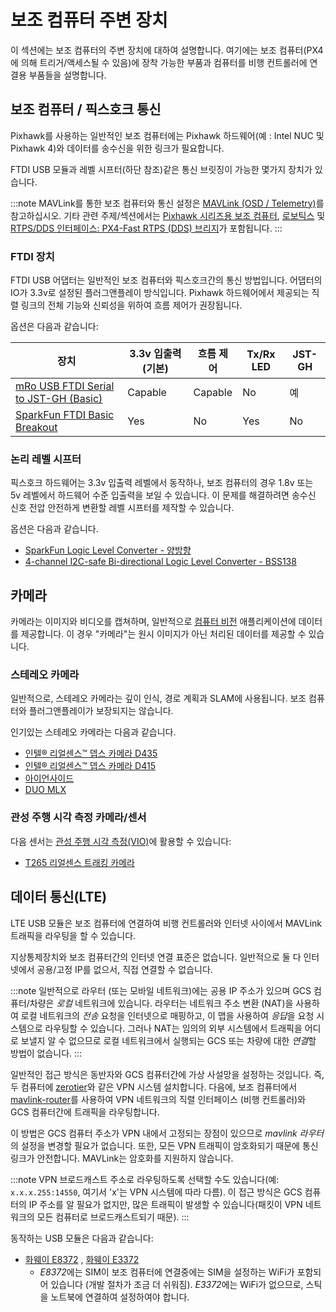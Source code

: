 # 보조 컴퓨터 주변 장치

이 섹션에는 보조 컴퓨터의 주변 장치에 대하여 설명합니다. 여기에는 보조 컴퓨터(PX4에 의해 트리거/액세스될 수 있음)에 장착 가능한 부품과 컴퓨터를 비행 컨트롤러에 연결용 부품들을 설명합니다.

## 보조 컴퓨터 / 픽스호크 통신

Pixhawk를 사용하는 일반적인 보조 컴퓨터에는 Pixhawk 하드웨어(예 : Intel NUC 및 Pixhawk 4)와 데이터를 송수신을 위한 링크가 필요합니다.

FTDI USB 모듈과 레벨 시프터(하단 참조)같은 통신 브릿징이 가능한 몇가지 장치가 있습니다.

:::note MAVLink를 통한 보조 컴퓨터와 통신 설정은 [MAVLink \(OSD / Telemetry\)](../peripherals/mavlink_peripherals.md#example)를 참고하십시오. 기타 관련 주제/섹션에서는 [Pixhawk 시리즈용 보조 컴퓨터](../companion_computer/pixhawk_companion.md), [로보틱스](../robotics/README.md) 및 [RTPS/DDS 인터페이스: PX4-Fast RTPS (DDS) 브리지](../middleware/micrortps.md)가 포함됩니다.
:::

### FTDI 장치

FTDI USB 어댑터는 일반적인 보조 컴퓨터와 픽스호크간의 통신 방법입니다. 어댑터의 IO가 3.3v로 설정된 플러그앤플레이 방식입니다. Pixhawk 하드웨어에서 제공되는 직렬 링크의 전체 기능와 신뢰성을 위하여 흐름 제어가 권장됩니다.

옵션은 다음과 같습니다:

| 장치                                                                                                                      | 3.3v 입출력 (기본) | 흐름 제어   | Tx/Rx LED | JST-GH |
| ----------------------------------------------------------------------------------------------------------------------- | ------------- | ------- | --------- | ------ |
| [mRo USB FTDI Serial to JST-GH (Basic)](https://store.mrobotics.io/USB-FTDI-Serial-to-JST-GH-p/mro-ftdi-jstgh01-mr.htm) | Capable       | Capable | No        | 예      |
| [SparkFun FTDI Basic Breakout](https://www.sparkfun.com/products/9873)                                                  | Yes           | No      | Yes       | No     |

### 논리 레벨 시프터

픽스호크 하드웨어는 3.3v 입출력 레벨에서 동작하나, 보조 컴퓨터의 경우 1.8v 또는 5v 레벨에서 하드웨어 수준 입출력을 보일 수 있습니다. 이 문제를 해결하려면 송수신 신호 전압 안전하게 변환할 레벨 시프터를 제작할 수 있습니다.

옵션은 다음과 같습니다.

- [SparkFun Logic Level Converter - 양방향](https://www.sparkfun.com/products/12009)
- [4-channel I2C-safe Bi-directional Logic Level Converter - BSS138](https://www.adafruit.com/product/757)

## 카메라

카메라는 이미지와 비디오를 캡쳐하며, 일반적으로 [컴퓨터 비전](../computer_vision/README.md) 애플리케이션에 데이터를 제공합니다. 이 경우 "카메라"는 원시 이미지가 아닌 처리된 데이터를 제공할 수 있습니다.

### 스테레오 카메라

일반적으로, 스테레오 카메라는 깊이 인식, 경로 계획과 SLAM에 사용됩니다. 보조 컴퓨터와 플러그앤플레이가 보장되지는 않습니다.

인기있는 스테레오 카메라는 다음과 같습니다.

- [인텔® 리얼센스™ 뎁스 카메라 D435](https://click.intel.com/intelr-realsensetm-depth-camera-d435.html)
- [인텔® 리얼센스™ 뎁스 카메라 D415](https://click.intel.com/intelr-realsensetm-depth-camera-d415.html)
- [아이언사이드](https://www.perceptin.io/products)
- [DUO MLX](https://duo3d.com/product/duo-minilx-lv1) <!-- note, timeout on link 18Nov2019 -->

### 관성 주행 시각 측정 카메라/센서 

다음 센서는 [관성 주행 시각 측정(VIO)](../computer_vision/visual_inertial_odometry.md)에 활용할 수 있습니다:

- [T265 리얼센스 트래킹 카메라](../peripherals/camera_t265_vio.md)

<span id="data_telephony"></span>

## 데이터 통신(LTE)

LTE USB 모듈은 보조 컴퓨터에 연결하여 비행 컨트롤러와 인터넷 사이에서 MAVLink 트래픽을 라우팅을 할 수 있습니다.

지상통제장치와 보조 컴퓨터간의 인터넷 연결 표준은 없습니다. 일반적으로 둘 다 인터넷에서 공용/고정 IP를 없으서, 직접 연결할 수 없습니다.

:::note
일반적으로 라우터 (또는 모바일 네트워크)에는 공용 IP 주소가 있으며 GCS 컴퓨터/차량은 *로컬* 네트워크에 있습니다. 라우터는 네트워크 주소 변환 (NAT)을 사용하여 로컬 네트워크의 *전송* 요청을 인터넷으로 매핑하고, 이 맵을 사용하여 *응답*을 요청 시스템으로 라우팅할 수 있습니다. 그러나 NAT는 임의의 외부 시스템에서 트래픽을 어디로 보낼지 알 수 없으므로 로컬 네트워크에서 실행되는 GCS 또는 차량에 대한 *연결*할 방법이 없습니다.
:::

일반적인 접근 방식은 동반자와 GCS 컴퓨터간에 가상 사설망을 설정하는 것입니다. 즉, 두 컴퓨터에 [zerotier](https://www.zerotier.com/)와 같은 VPN 시스템 설치합니다. 다음에, 보조 컴퓨터에서 [mavlink-router](https://github.com/intel/mavlink-router)를 사용하여 VPN 네트워크의 직렬 인터페이스 (비행 컨트롤러)와 GCS 컴퓨터간에 트래픽을 라우팅합니다.

이 방법은 GCS 컴퓨터 주소가 VPN 내에서 고정되는 장점이 있으므로 *mavlink 라우터*의 설정을 변경할 필요가 없습니다. 또한, 모든 VPN 트래픽이 암호화되기 때문에 통신 링크가 안전합니다. MAVLink는 암호화를 지원하지 않습니다.

:::note VPN
브로드캐스트 주소로 라우팅하도록 선택할 수도 있습니다(예: `x.x.x.255:14550`, 여기서 'x'는 VPN 시스템에 따라 다름). 이 접근 방식은 GCS 컴퓨터의 IP 주소를 알 필요가 없지만, 많은 트래픽이 발생할 수 있습니다(패킷이 VPN 네트워크의 모든 컴퓨터로 브로드캐스트되기 때문).
:::

동작하는 USB 모듈은 다음과 같습니다:

- [화웨이 E8372](https://consumer.huawei.com/en/mobile-broadband/e8372/) , [화웨이 E3372](https://consumer.huawei.com/en/mobile-broadband/e3372/) 
  - *E8372*에는 SIM이 보조 컴퓨터에 연결중에는 SIM을 설정하는 WiFi가 포함되어 있습니다 (개발 절차가 조금 더 쉬워짐). *E3372*에는 WiFi가 없으므로, 스틱을 노트북에 연결하여 설정하여야 합니다.